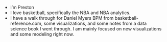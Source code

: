 - I’m Preston
- I love basketball, specifically the NBA and NBA analytics.
- I have a walk through for Daniel Myers BPM from basketball-reference.com, some visualizations, and some notes from a data science book I went through. I am mainly focused on new visualizations and some modeling right now.

<!---
preston-stevenson/preston-stevenson is a ✨ special ✨ repository because its `README.md` (this file) appears on your GitHub profile.
You can click the Preview link to take a look at your changes.
--->
